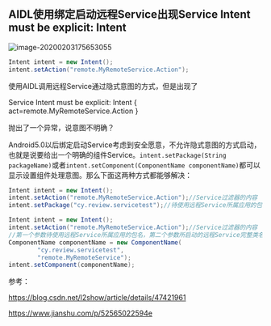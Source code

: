 ## AIDL使用绑定启动远程Service出现Service Intent must be explicit: Intent 

![image-20200203175653055](C:\Users\CY\AppData\Roaming\Typora\typora-user-images\image-20200203175653055.png)

```java
Intent intent = new Intent();
intent.setAction("remote.MyRemoteService.Action");
```

使用AIDL调用远程Service通过隐式意图的方式，但是出现了

 Service Intent must be explicit: Intent { act=remote.MyRemoteService.Action }

抛出了一个异常，说意图不明确？



Android5.0以后绑定启动Service考虑到安全愿意，不允许隐式意图的方式启动，也就是说要给出一个明确的组件Service。`intent.setPackage(String packageName)`或者`intent.setComponent(ComponentName componentName)`都可以显示设置组件处理意图。那么下面这两种方式都能够解决：

```java
Intent intent = new Intent();
intent.setAction("remote.MyRemoteService.Action");//Service过滤器的内容
intent.setPackage("cy.review.servicetest");//待使用远程Service所属应用的包名
```

```java
Intent intent = new Intent();
intent.setAction("remote.MyRemoteService.Action");//Service过滤器的内容
//第一个参数待使用远程Service所属应用的包名，第二个参数所启动的远程Service完整类名
ComponentName componentName = new ComponentName(
        "cy.review.servicetest",
        "remote.MyRemoteService");
intent.setComponent(componentName);
```



参考： 

https://blog.csdn.net/l2show/article/details/47421961 

https://www.jianshu.com/p/52565022594e 

